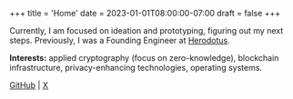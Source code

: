+++
title = 'Home'
date = 2023-01-01T08:00:00-07:00
draft = false
+++

Currently, I am focused on ideation and prototyping, figuring out my next steps. Previously, I was a Founding Engineer at [Herodotus](https://herodotus.dev).

**Interests:** applied cryptography (focus on zero-knowledge), blockchain infrastructure, privacy-enhancing technologies, operating systems.

[GitHub](https://github.com/tiagofneto) | [X](https://x.com/0xtiagofneto)

